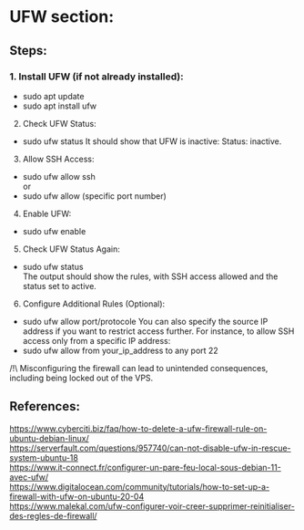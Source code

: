 # UFW section:

## Steps:
### 1. Install UFW (if not already installed):
* sudo apt update  
* sudo apt install ufw  
2. Check UFW Status:
* sudo ufw status
It should show that UFW is inactive: Status: inactive.  
3. Allow SSH Access:
* sudo ufw allow ssh  
or  
* sudo ufw allow (specific port number)  
4. Enable UFW:
* sudo ufw enable  
5. Check UFW Status Again:
* sudo ufw status  
The output should show the rules, with SSH access allowed and the status set to active.  
6. Configure Additional Rules (Optional):
* sudo ufw allow port/protocole
You can also specify the source IP address if you want to restrict access further. For instance, to allow SSH access only from a specific IP address:
* sudo ufw allow from your_ip_address to any port 22  

/!\ Misconfiguring the firewall can lead to unintended consequences, including being locked out of the VPS. 

## References:
<https://www.cyberciti.biz/faq/how-to-delete-a-ufw-firewall-rule-on-ubuntu-debian-linux/>  
<https://serverfault.com/questions/957740/can-not-disable-ufw-in-rescue-system-ubuntu-18>  
<https://www.it-connect.fr/configurer-un-pare-feu-local-sous-debian-11-avec-ufw/>  
<https://www.digitalocean.com/community/tutorials/how-to-set-up-a-firewall-with-ufw-on-ubuntu-20-04>  
<https://www.malekal.com/ufw-configurer-voir-creer-supprimer-reinitialiser-des-regles-de-firewall/>
